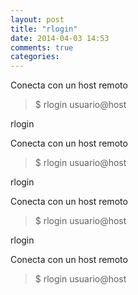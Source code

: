 ```yaml
---
layout: post
title: "rlogin"
date: 2014-04-03 14:53
comments: true
categories: 
---
```

Conecta con un host remoto

>$ rlogin usuario@host

rlogin

Conecta con un host remoto

>$ rlogin usuario@host

rlogin

Conecta con un host remoto

>$ rlogin usuario@host

rlogin

Conecta con un host remoto

>$ rlogin usuario@host

